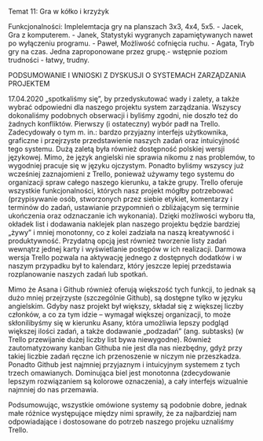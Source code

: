 Temat 11: Gra w kółko i krzyżyk

Funkcjonalności:
Implelemtacja gry na planszach 3x3, 4x4, 5x5. - Jacek,
Gra z komputerem. - Janek,
Statystyki wygranych zapamiętywanych nawet po wyłączeniu programu. - Paweł,
Możliwość cofnięcia ruchu. - Agata,
Tryb gry na czas.
Jedna zaproponowane przez grupę.- wstępnie poziom trudności - łatwy, trudny.


PODSUMOWANIE I WNIOSKI Z DYSKUSJI O SYSTEMACH ZARZĄDZANIA PROJEKTEM

17.04.2020 „spotkaliśmy się”, by przedyskutować wady i zalety, a także wybrać odpowiedni dla naszego projektu system zarządzania. Wszyscy dokonaliśmy podobnych obserwacji i byliśmy zgodni, nie doszło też do żadnych konfliktów. Pierwszy (i ostateczny) wybór padł na Trello. Zadecydowały o tym m. in.: bardzo przyjazny interfejs użytkownika, graficzne i przejrzyste przedstawienie naszych zadań oraz intuicyjność tego systemu. Dużą zaletą była również dostępność polskiej wersji językowej. Mimo, że język angielski nie sprawia nikomu z nas problemów, to wygodniej pracuje się w języku ojczystym. Ponadto byliśmy wszyscy już wcześniej zaznajomieni z Trello, ponieważ używamy tego systemu do organizacji spraw całego naszego kierunku, a także grupy. Trello oferuje wszystkie funkcjonalności, których nasz projekt mógłby potrzebować (przypisywanie osób, stworzonych przez siebie etykiet, komentarzy i terminów do zadań, ustawianie przypomnień o zbliżającym się terminie ukończenia oraz odznaczanie ich wykonania). Dzięki możliwości wyboru tła, okładek list i dodawania naklejek plan naszego projektu będzie bardziej „żywy” i mniej monotonny, co z kolei zadziała na naszą kreatywność i produktywność. Przydatną opcją jest również tworzenie listy zadań wewnątrz jednej karty i wyświetlanie postępów w ich realizacji. Darmowa wersja Trello pozwala na aktywację jednego z dostępnych dodatków i  w naszym przypadku był to kalendarz, który jeszcze lepiej przedstawia rozplanowanie naszych zadań lub spotkań.

Mimo że Asana i Github również oferują większość tych funkcji, to jednak są dużo mniej przejrzyste (szczególnie Github), są dostępne tylko w języku angielskim. Gdyby nasz projekt był większy, składał się z większej liczby członków, a co za tym idzie – wymagał większej organizacji, to może skłonilibyśmy się w kierunku Asany, która umożliwia lepszy podgląd większej ilości zadań, a także dodawanie „podzadań” (ang. subtasks) (w Trello przewijanie dużej liczby list bywa niewygodne). Również zautomatyzowany kanban Githuba nie jest dla nas niezbędny, gdyż przy takiej liczbie zadań ręczne ich przenoszenie w niczym nie przeszkadza. Ponadto Github jest najmniej przyjaznym i intuicyjnym systemem z tych trzech omawianych. Dominująca biel jest monotonna (zdecydowanie lepszym rozwiązaniem są kolorowe oznaczenia), a cały interfejs wizualnie najmniej do nas przemawia.

Podsumowując, wszystkie omówione systemy są podobnie dobre, jednak małe różnice występujące między nimi sprawiły, że za najbardziej nam odpowiadające i dostosowane do potrzeb naszego projeku uznaliśmy Trello.

